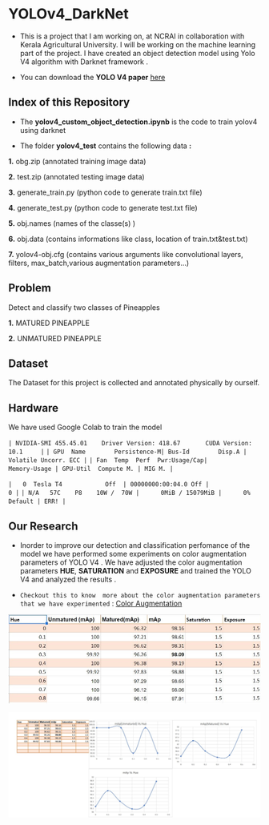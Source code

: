 # YOLOv4_DarkNet

 - This is a project that I am working on, at NCRAI in collaboration with Kerala Agricultural University. I will be working on the machine learning part of the project. I have created an object detection model using Yolo V4 algorithm with Darknet framework .

 - You can download the **YOLO V4 paper** [here](https://arxiv.org/pdf/2004.10934)
 
 ## Index of this Repository

 - The **yolov4_custom_object_detection.ipynb** is the code to train yolov4 using darknet
 
 - The folder **yolov4_test** contains the following data **:**
 
**1.** obg.zip (annotated training image data)

**2.** test.zip (annotated testing image data)

**3.** generate_train.py (python code to generate train.txt file)

**4.** generate_test.py (python code to generate test.txt file)

**5.** obj.names (names of the classe(s) )

**6.** obj.data (contains informations like class, location of train.txt&test.txt)

**7.** yolov4-obj.cfg (contains various arguments like convolutional layers, filters, max_batch,various augmentation parameters...)
 
 
## Problem

Detect and classify two classes of Pineapples

 **1.** MATURED PINEAPPLE
 
 **2.** UNMATURED PINEAPPLE

## Dataset

The Dataset for this project is collected and annotated physically by ourself.

## Hardware

We have used Google Colab to train the model 


`| NVIDIA-SMI 455.45.01    Driver Version: 418.67       CUDA Version: 10.1     |`
`| GPU  Name        Persistence-M| Bus-Id        Disp.A | Volatile Uncorr. ECC |`
`| Fan  Temp  Perf  Pwr:Usage/Cap|         Memory-Usage | GPU-Util  Compute M. |
                                                                        MIG M. |`

`|   0  Tesla T4            Off  | 00000000:00:04.0 Off |                    0 |`
`| N/A   57C    P8    10W /  70W |      0MiB / 15079MiB |      0%      Default |
                                                                          ERR! |`

## Our Research
 
  - Inorder to improve our  detection and classification perfomance of the model we have performed some experiments on color augmentation parameters of YOLO V4 .
 We have adjusted the color augmentation parameters **HUE**, **SATURATION** and **EXPOSURE** and trained the YOLO V4 and analyzed the results .
 
  - `Checkout this to know  more about the color augmentation parameters that we have experimented` : [Color Augmentation ](https://www.ccoderun.ca/darkmark/DataAugmentationColour.html)
 
 ![](map.jpg)
 
 ![](chart.jpg)
